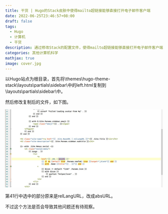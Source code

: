 ```yaml
---
title: 干货 | Hugo的Stack皮肤中使得mailto超链接能够直接打开电子邮件客户端
date: 2022-06-25T23:46:57+08:00
draft: false
tags:
  - Hugo
  - 计算机
  - 干货
description: 通过修改Stack的配置文件，使得mailto超链接能够直接打开电子邮件客户端，而不是在浏览器中打开一个奇怪的链接。
categories: 其他计算机科学
mathjax: true
image: cover.jpg
---
```



以Hugo站点为根目录，首先将\themes\hugo-theme-stack\layouts\partials\sidebar\中的left.html复制到\layouts\partials\sidebar\中。

然后修改复制后的文件，如下图。

![1.jpg](1.jpg)

第41行中选中的部分原来是relLangURL，改成absURL。

不过这个方法是否会导致其他问题还有待观察。
